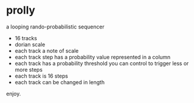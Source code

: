 # prolly

a looping rando-probabilistic sequencer

- 16 tracks
- dorian scale
- each track a note of scale
- each track step has a probability value represented in a column
- each track has a probability threshold you can control to trigger less or more steps
- each track is 16 steps
- each track can be changed in length

enjoy.
